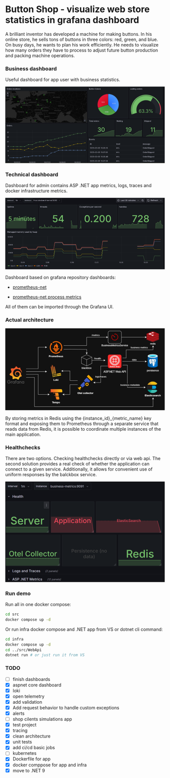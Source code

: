 # Button Shop - visualize web store statistics in grafana dashboard

A brilliant inventor has developed a machine for making buttons. In his online store, he sells tons of buttons in three colors: red, green, and blue. On busy days, he wants to plan his work efficiently. He needs to visualize how many orders they have to process to adjust future button production and packing machine operations.


### Business dashboard
Useful dashboard for app user with business statistics. 

![dashboard example](/doc/readme_assets/dashboard.png)

### Technical dashboard
Dashboard for admin contains ASP .NET app metrics, logs, traces and docker infrastructure metrics.

![alt text](/doc/readme_assets/tech-dashboard.png)

Dashboard based on grafana repository dashboards:

- [prometheus-net](https://grafana.com/grafana/dashboards/10427-prometheus-net/)

- [prometheus-net process metrics](https://grafana.com/grafana/dashboards/17039-prometheus-net-process-metrics/)

All of them can be imported through the Grafana UI.

### Actual architecture

![](doc/readme_assets/image-2025-06-14-12-19-19.png)

By storing metrics in Redis using the {instance_id}_{metric_name} key format and exposing them to Prometheus through a separate service that reads data from Redis, it is possible to coordinate multiple instances of the main application.

### Healthchecks

There are two options. Checking healthchecks directly or via web api. The second solution provides a real check of whether the application can connect to a given service. Additionally, it allows for convenient use of uniform responses by the balckbox service. 


![](doc/readme_assets/image-2025-06-14-15-29-53.png)

### Run demo

Run all in one docker compose:
```bash
cd src
docker compose up -d
```
Or run infra docker compose and .NET app from VS or dotnet cli command:
```bash
cd infra
docker compose up -d
cd ../src/WebApi
dotnet run # or just run it from VS
```

### TODO 

- [ ] finish dashboards
- [x] aspnet core dashboard
- [x] loki
- [x] open telemetry
- [x] add validation
- [x] Add request behavior to handle custom exceptions
- [x] alerts
- [ ] shop cilents simulations app
- [x] test project
- [x] tracing
- [x] clean architecture
- [x] unit tests
- [x] add ci/cd basic jobs
- [ ] kubernetes
- [x] Dockerfile for app
- [x] docker comppose for app and infra
- [x] move to .NET 9